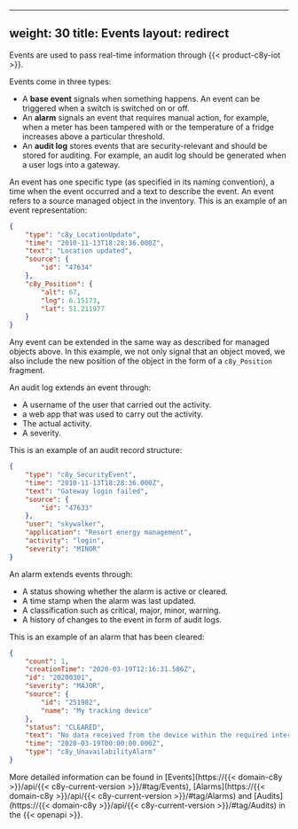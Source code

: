 
---
weight: 30
title: Events
layout: redirect
---

Events are used to pass real-time information through {{< product-c8y-iot >}}.

Events come in three types:

-   A **base event** signals when something happens. An event can be triggered when a switch is switched on or off.
-   An **alarm** signals an event that requires manual action, for example, when a meter has been tampered with or the temperature of a fridge increases above a particular threshold.
-   An **audit log** stores events that are security-relevant and should be stored for auditing. For example, an audit log should be generated when a user logs into a gateway.

An event has one specific type (as specified in its naming convention), a time when the event occurred and a text to describe the event. An event refers to a source managed object in the inventory. This is an example of an event representation:

```json
{
    "type": "c8y_LocationUpdate",
    "time": "2010-11-13T18:28:36.000Z",
    "text": "Location updated",
    "source": {
        "id": "47634"
    },
    "c8y_Position": {
        "alt": 67,
        "lng": 6.15173,
        "lat": 51.211977
    }
}
```

Any event can be extended in the same way as described for managed objects above. In this example, we not only signal that an object moved, we also include the new position of the object in the form of a `c8y_Position` fragment.

An audit log extends an event through:

-   A username of the user that carried out the activity.
-   a web app that was used to carry out the activity.
-   The actual activity.
-   A severity.

This is an example of an audit record structure:

```json
{
    "type": "c8y_SecurityEvent",
    "time": "2010-11-13T18:28:36.000Z",
    "text": "Gateway login failed",
    "source": {
        "id": "47633"
    },
    "user": "skywalker",
    "application": "Resort energy management",
    "activity": "login",
    "severity": "MINOR"
}
```

An alarm extends events through:

-   A status showing whether the alarm is active or cleared.
-   A time stamp when the alarm was last updated.
-   A classification such as critical, major, minor, warning.
-   A history of changes to the event in form of audit logs.

This is an example of an alarm that has been cleared:

```json
{
    "count": 1,
    "creationTime": "2020-03-19T12:16:31.586Z",
    "id": "20200301",
    "severity": "MAJOR",
    "source": {
        "id": "251982",
        "name": "My tracking device"
    },
    "status": "CLEARED",
    "text": "No data received from the device within the required interval.",
    "time": "2020-03-19T00:00:00.000Z",
    "type": "c8y_UnavailabilityAlarm"
}
```

More detailed information can be found in [Events](https://{{< domain-c8y >}}/api/{{< c8y-current-version >}}/#tag/Events), [Alarms](https://{{< domain-c8y >}}/api/{{< c8y-current-version >}}/#tag/Alarms) and [Audits](https://{{< domain-c8y >}}/api/{{< c8y-current-version >}}/#tag/Audits) in the {{< openapi >}}.
